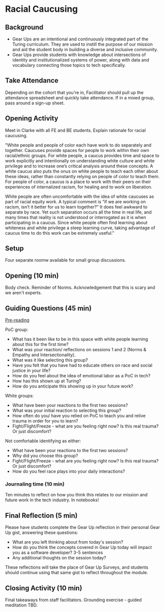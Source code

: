 # Racial Caucusing

## Background

- Gear Ups are an intentional and continuously integrated part of the Turing curriculum. They are used to instill the purpose of our mission and aid the student body in building a diverse and inclusive community.
- Gear Ups provide students with knowledge about intersections of identity and institutionalized systems of power, along with data and vocabulary connecting those topics to tech specifically.

## Take Attendance
Depending on the cohort that you're in, Facilitator should pull up the attendance spreadsheet and quickly take attendance. If in a mixed group, pass around a sign-up sheet.

## Opening Activity 

Meet in Clarke with all FE and BE students. Explain rationale for racial caucusing. 

"White people and people of color each have work to do separately and together. Caucuses provide spaces for people to work within their own racial/ethnic groups. For white people, a caucus provides time and space to work explicitly and intentionally on understanding white culture and white privilege and to increase one’s critical analysis around these concepts. A white caucus also puts the onus on white people to teach each other about these ideas, rather than constantly relying on people of color to teach them. For people of color, a caucus is a place to work with their peers on their experiences of internalized racism, for healing and to work on liberation.

White people are often uncomfortable with the idea of white caucuses as part of racial equity work. A typical comment is “if we are working on racism, isn’t it better for us to learn together?” It does feel awkward to separate by race. Yet such separation occurs all the time in real life, and many times that reality is not understood or interrogated as it is when participating in a caucus. Since white people often find learning about whiteness and white privilege a steep learning curve, taking advantage of caucus time to do this work can be extremely useful."

## Setup

Four separate roomw available for small group discussions.

## Opening (10 min)

Body check. Reminder of Norms. Acknowledgement that this is scary and we aren't experts.

## Guiding Questions (45 min)

[Pre-reading](https://www.compasspoint.org/blog/race-caucusing-organizational-context-poc%E2%80%99s-experience)

PoC group:

* What has it been like to be in this space with white people learning about this for the first time?
* What was your reaction/ reflections on sessions 1 and 2 (Norms & Empathy and Intersectionality).
* What was it like selecting this group?
* Have you felt that you have had to educate others on race and social justice in your life?
* How do you feel about the idea of emotional labor as a PoC in tech?
 * How has this shown up at Turing?
 * How do you anticipate this showing up in your future work?

White groups:

* What have been your reactions to the first two sessions?
* What was your initial reaction to selecting this group?
* How often do you/ have you relied on PoC to teach you and relive trauma in order for you to learn?
* Fight/Flight/Freeze - what are you feeling right now? Is this real trauma? Or just discomfort?

Not comfortable identifying as either:

* What have been your reactions to the first two sessions?
* Why did you choose this group?
* Fight/Flight/Freeze - what are you feeling right now? Is this real trauma? Or just discomfort?
* How do you feel race plays into your daily interactions?

### Journaling time (10 min)
Ten minutes to reflect on how you think this relates to our mission and future work in the tech industry. In notebooks!

## Final Reflection (5 min)
Please have students complete the Gear Up reflection in their personal Gear Up gist, answering these questions:

* What are you left thinking about from today's session?
* How do you think the concepts covered in Gear Up today will impact you as a software developer? 3-5 sentences
* Any additional thoughts on the session today?

These reflections will take the place of Gear Up Surveys, and students should continue using that same gist to reflect throughout the module.
 
## Closing Activity (10 min)
Final takeaways from staff facilitators. Grounding exercise - guided meditation TBD.
